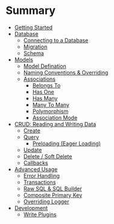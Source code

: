 # Summary

* [Getting Started](getting-started.md)
* [Database](database.md)
  * [Connecting to a Database](#connecting-to-a-database)
  * [Migration]()
  * [Schema]()
* [Models]()
  * [Model Defination]()
  * [Naming Conventions & Overriding]()
  * [Associations]()
    * [Belongs To]()
    * [Has One]()
    * [Has Many]()
    * [Many To Many]()
    * [Polymorphism]()
    * [Association Mode]()
* [CRUD: Reading and Writing Data]()
  * [Create]()
  * [Query]()
    * [Preloading (Eager Loading)]()
  * [Update]()
  * [Delete / Soft Delete]()
  * [Callbacks]()
* [Advanced Usage]()
  * [Error Handling]()
  * [Transactions]()
  * [Raw SQL & SQL Builder]()
  * [Composite Primary Key]()
  * [Overriding Logger]()
* [Development]()
  * [Write Plugins]()
